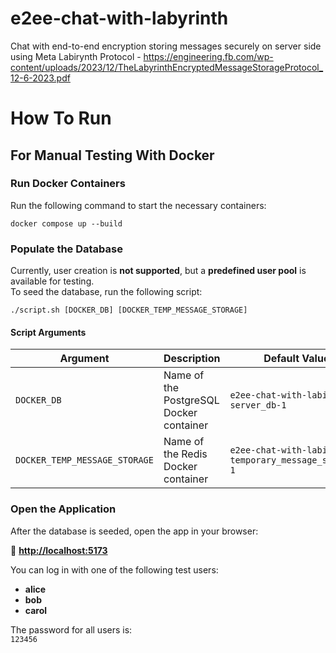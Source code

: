 # e2ee-chat-with-labyrinth

Chat with end-to-end encryption storing messages securely on server side using Meta Labirynth
Protocol - https://engineering.fb.com/wp-content/uploads/2023/12/TheLabyrinthEncryptedMessageStorageProtocol_12-6-2023.pdf

# How To Run

## For Manual Testing With Docker

### Run Docker Containers

Run the following command to start the necessary containers:

```shell
docker compose up --build
```

### Populate the Database

Currently, user creation is **not supported**, but a **predefined user pool** is available for testing.  
To seed the database, run the following script:

```shell
./script.sh [DOCKER_DB] [DOCKER_TEMP_MESSAGE_STORAGE]
```

#### Script Arguments

| Argument                      | Description                             | Default Value                                          |
|-------------------------------|-----------------------------------------|--------------------------------------------------------|
| `DOCKER_DB`                   | Name of the PostgreSQL Docker container | `e2ee-chat-with-labirynth-server_db-1`                 |
| `DOCKER_TEMP_MESSAGE_STORAGE` | Name of the Redis Docker container      | `e2ee-chat-with-labirynth-temporary_message_storage-1` |

### Open the Application

After the database is seeded, open the app in your browser:

🔗 **[http://localhost:5173](http://localhost:5173)**

You can log in with one of the following test users:

- **alice**
- **bob**
- **carol**

The password for all users is:  
`123456`